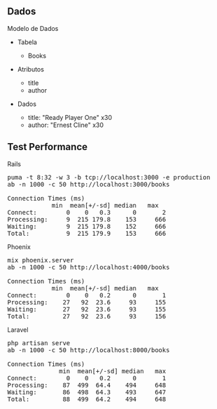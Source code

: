 Dados
--
Modelo de Dados

* Tabela
  * Books

* Atributos
  * title
  * author

* Dados
  * title: "Ready Player One" x30
  * author: "Ernest Cline" x30


Test Performance
--
Rails
<pre>
puma -t 8:32 -w 3 -b tcp://localhost:3000 -e production
ab -n 1000 -c 50 http://localhost:3000/books

Connection Times (ms)
            min  mean[+/-sd] median   max
Connect:        0    0   0.3      0       2
Processing:     9  215 179.8    153     666
Waiting:        9  215 179.8    152     666
Total:          9  215 179.9    153     666
</pre>

Phoenix
<pre>
mix phoenix.server
ab -n 1000 -c 50 http://localhost:4000/books

Connection Times (ms)
            min  mean[+/-sd] median   max
Connect:        0    0   0.2      0       1
Processing:    27   92  23.6     93     155
Waiting:       27   92  23.6     93     155
Total:         27   92  23.6     93     156
</pre>

Laravel
<pre>
php artisan serve
ab -n 1000 -c 50 http://localhost:8000/books

Connection Times (ms)
              min  mean[+/-sd] median   max
Connect:        0    0   0.2      0       1
Processing:    87  499  64.4    494     648
Waiting:       86  498  64.3    493     647
Total:         88  499  64.2    494     648
</pre>
